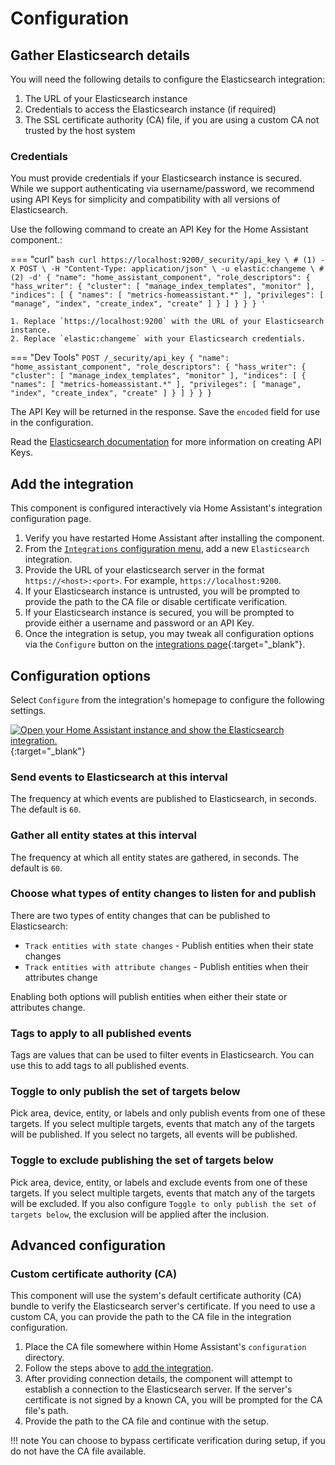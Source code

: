 # Configuration

## Gather Elasticsearch details

You will need the following details to configure the Elasticsearch integration:

1. The URL of your Elasticsearch instance
2. Credentials to access the Elasticsearch instance (if required)
3. The SSL certificate authority (CA) file, if you are using a custom CA not trusted by the host system

### Credentials

You must provide credentials if your Elasticsearch instance is secured. While we support authenticating via username/password, we recommend using API Keys for simplicity and compatibility with all versions of Elasticsearch.

Use the following command to create an API Key for the Home Assistant component.:

=== "curl"
    ```bash
    curl https://localhost:9200/_security/api_key \ # (1)
      -X POST \
      -H "Content-Type: application/json" \
      -u elastic:changeme \ # (2)
      -d'
      {
        "name": "home_assistant_component",
        "role_descriptors": {
          "hass_writer": {
            "cluster": [
              "manage_index_templates",
              "monitor"
            ],
            "indices": [
              {
                "names": [
                  "metrics-homeassistant.*"
                ],
                "privileges": [
                  "manage",
                  "index",
                  "create_index",
                  "create"
                ]
              }
            ]
          }
        }
      }
    '
    ```

    1. Replace `https://localhost:9200` with the URL of your Elasticsearch instance.
    2. Replace `elastic:changeme` with your Elasticsearch credentials.

=== "Dev Tools"
    ```
    POST /_security/api_key
    {
      "name": "home_assistant_component",
      "role_descriptors": {
        "hass_writer": {
          "cluster": [
            "manage_index_templates",
            "monitor"
          ],
          "indices": [
            {
              "names": [
                "metrics-homeassistant.*"
              ],
              "privileges": [
                "manage",
                "index",
                "create_index",
                "create"
              ]
            }
          ]
        }
      }
    }
    ```

The API Key will be returned in the response. Save the `encoded` field for use in the configuration.

Read the [Elasticsearch documentation](https://www.elastic.co/guide/en/elasticsearch/reference/current/security-api-create-api-key.html) for more information on creating API Keys.

## Add the integration

This component is configured interactively via Home Assistant's integration configuration page.

1. Verify you have restarted Home Assistant after installing the component.
2. From the [`Integrations` configuration menu](https://my.home-assistant.io/redirect/integrations/), add a new `Elasticsearch` integration.
3. Provide the URL of your elasticsearch server in the format `https://<host>:<port>`. For example, `https://localhost:9200`.
4. If your Elasticsearch instance is untrusted, you will be prompted to provide the path to the CA file or disable certificate verification.
5. If your Elasticsearch instance is secured, you will be prompted to provide either a username and password or an API Key.
5. Once the integration is setup, you may tweak all configuration options via the `Configure` button on the [integrations page](https://my.home-assistant.io/redirect/integration/?domain=elasticsearch){:target="_blank"}.

## Configuration options

Select `Configure` from the integration's homepage to configure the following settings.

[![Open your Home Assistant instance and show the Elasticsearch integration.](https://my.home-assistant.io/badges/integration.svg)](https://my.home-assistant.io/redirect/integration/?domain=elasticsearch){:target="_blank"}

### Send events to Elasticsearch at this interval
The frequency at which events are published to Elasticsearch, in seconds. The default is `60`.

### Gather all entity states at this interval
The frequency at which all entity states are gathered, in seconds. The default is `60`.

### Choose what types of entity changes to listen for and publish
There are two types of entity changes that can be published to Elasticsearch:
- `Track entities with state changes` - Publish entities when their state changes
- `Track entities with attribute changes` - Publish entities when their attributes change

Enabling both options will publish entities when either their state or attributes change.

### Tags to apply to all published events
Tags are values that can be used to filter events in Elasticsearch. You can use this to add tags to all published events.

### Toggle to only publish the set of targets below

Pick area, device, entity, or labels and only publish events from one of these targets. If you select multiple targets, events that match any of the targets will be published. If you select no targets, all events will be published.

### Toggle to exclude publishing the set of targets below

Pick area, device, entity, or labels and exclude events from one of these targets. If you select multiple targets, events that match any of the targets will be excluded. If you also configure `Toggle to only publish the set of targets below`, the exclusion will be applied after the inclusion.

## Advanced configuration

### Custom certificate authority (CA)

This component will use the system's default certificate authority (CA) bundle to verify the Elasticsearch server's certificate. If you need to use a custom CA, you can provide the path to the CA file in the integration configuration.

1. Place the CA file somewhere within Home Assistant's `configuration` directory.
2. Follow the steps above to [add the integration](#add-the-integration).
3. After providing connection details, the component will attempt to establish a connection to the Elasticsearch server. If the server's certificate is not signed by a known CA, you will be prompted for the CA file's path.
4. Provide the path to the CA file and continue with the setup.

!!! note
    You can choose to bypass certificate verification during setup, if you do not have the CA file available.
